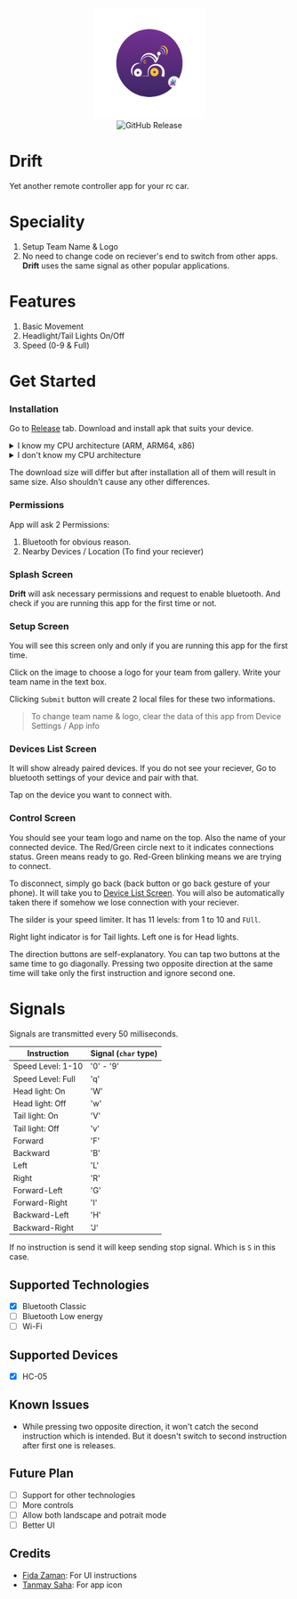 <center><img src="assets/app_icon.png" width=200 height=200><br><img alt="GitHub Release" src="https://img.shields.io/github/v/release/aurkaxi/drift">
</center>

# Drift
Yet another remote controller app for your rc car. 

# Speciality
1. Setup Team Name & Logo
2. No need to change code on reciever's end to switch from other apps. **Drift** uses the same signal as other popular applications.

# Features
1. Basic Movement
2. Headlight/Tail Lights On/Off
3. Speed (0-9 & Full)

# Get Started
### Installation
Go to [Release](https://github.com/Ashenite/Drift/releases) tab. Download and install apk that suits your device. 
<details>
<summary> I know my CPU architecture (ARM, ARM64, x86) </summary>
- `armeabi-v7a` for ARM (ARMv7 or armeabi)
- `arm64-v8a` for ARM64 (AArch64 or arm64)
- `x86_64` for X86 (x86 or x86abi)
</details>
<details>
<summary> I don't know my CPU architecture </summary>
- campatibility
</details>

The download size will differ but after installation all of them will result in same size. Also shouldn't cause any other differences.

### Permissions
App will ask 2 Permissions:
1. Bluetooth for obvious reason.
2. Nearby Devices / Location (To find your reciever)

### Splash Screen
**Drift** will ask necessary permissions and request to enable bluetooth. And check if you are running this app for the first time or not.

### Setup Screen
You will see this screen only and only if you are running this app for the first time.

Click on the image to choose a logo for your team from gallery.
Write your team name in the text box.

Clicking `Submit` button will create 2 local files for these two informations.

> To change team name & logo, clear the data of this app from Device Settings / App info

### Devices List Screen
It will show already paired devices. If you do not see your reciever, Go to bluetooth settings of your device and pair with that.

Tap on the device you want to connect with.

### Control Screen
You should see your team logo and name on the top. Also the name of your connected device. The Red/Green circle next to it indicates connections status. Green means ready to go. Red-Green blinking means we are trying to connect.

To disconnect, simply go back (back button or go back gesture of your phone). It will take you to [Device List Screen](#Devices-List-Screen).
You will also be automatically taken there if somehow we lose connection with your reciever.

The silder is your speed limiter. It has 11 levels: from 1 to 10 and `FUll`.

Right light indicator is for Tail lights. Left one is for Head lights.

The direction buttons are self-explanatory. You can tap two buttons at the same time to go diagonally. Pressing two opposite direction at the same time will take only the first instruction and ignore second one.

# Signals
Signals are transmitted every 50 milliseconds.

Instruction | Signal (`char` type)
-|-
Speed Level: 1-10 | '0' - '9'
Speed Level: Full | 'q'
Head light: On | 'W'
Head light: Off| 'w'
Tail light: On | 'V'
Tail light: Off| 'v'
Forward | 'F'
Backward | 'B'
Left | 'L'
Right | 'R'
Forward-Left | 'G'
Forward-Right | 'I'
Backward-Left | 'H'
Backward-Right | 'J'

If no instruction is send it will keep sending stop signal. Which is `S` in this case.

## Supported Technologies
- [x] Bluetooth Classic
- [ ] Bluetooth Low energy
- [ ] Wi-Fi

## Supported Devices
- [x] HC-05

## Known Issues
- While pressing two opposite direction, it won't catch the second instruction which is intended. But it doesn't switch to second instruction after first one is releases.

## Future Plan
- [ ] Support for other technologies
- [ ] More controls
- [ ] Allow both landscape and potrait mode
- [ ] Better UI

## Credits
- [Fida Zaman](https://github.com/FidaZaman): For UI instructions
- [Tanmay Saha](https://github.com/tanmay-sh/): For app icon